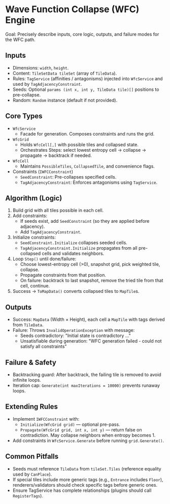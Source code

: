 # Wave Function Collapse (WFC) Engine

Goal: Precisely describe inputs, core logic, outputs, and failure modes for the WFC path.

## Inputs

- Dimensions: `width`, `height`.
- Content: `TileSetData tileSet` (array of `TileData`).
- Rules: `TagService` (affinities / antagonisms) injected into `WfcService` and used by `TagAdjacencyConstraint`.
- Seeds: Optional `params (int x, int y, TileData tile)[]` positions to pre-collapse.
- Random: `Random` instance (default if not provided).

## Core Types

- `WfcService`
  - Facade for generation. Composes constraints and runs the grid.
- `WfcGrid`
  - Holds `WfcCell[,]` with possible tiles and collapsed state.
  - Orchestrates Steps: select lowest entropy cell -> collapse -> propagate -> backtrack if needed.
- `WfcCell`
  - Maintains `PossibleTiles`, `CollapsedTile`, and convenience flags.
- Constraints (`IWFCConstraint`)
  - `SeedConstraint`: Pre-collapses specified cells.
  - `TagAdjacencyConstraint`: Enforces antagonisms using `TagService`.

## Algorithm (Logic)

1) Build grid with all tiles possible in each cell.
2) Add constraints:
   - If seeds exist, add `SeedConstraint` (so they are applied before adjacency).
   - Add `TagAdjacencyConstraint`.
3) Initialize constraints:
   - `SeedConstraint.Initialize` collapses seeded cells.
   - `TagAdjacencyConstraint.Initialize` propagates from all pre-collapsed cells and validates neighbors.
4) Loop `Step()` until done/failure:
   - Choose lowest-entropy cell (>0), snapshot grid, pick weighted tile, collapse.
   - Propagate constraints from that position.
   - On failure: backtrack to last snapshot, remove the tried tile from that cell, continue.
5) Success -> `ToMapData()` converts collapsed tiles to `MapTile`s.

## Outputs

- Success: `MapData` (Width × Height), each cell a `MapTile` with tags derived from `TileData`.
- Failure: Throws `InvalidOperationException` with message:
  - Seeds contradictory: "Initial state is contradictory …"
  - Unsatisfiable during generation: "WFC generation failed - could not satisfy all constraints"

## Failure & Safety

- Backtracking guard: After backtrack, the failing tile is removed to avoid infinite loops.
- Iteration cap: `Generate(int maxIterations = 10000)` prevents runaway loops.

## Extending Rules

- Implement `IWFCConstraint` with:
  - `Initialize(WfcGrid grid)` — optional pre-pass.
  - `Propagate(WfcGrid grid, int x, int y)` — return false on contradiction. May collapse neighbors when entropy becomes 1.
- Add constraints in `WfcService.Generate` before running `grid.Generate()`.

## Common Pitfalls

- Seeds must reference `TileData` from `tileSet.Tiles` (reference equality used by `CanPlace`).
- If special tiles include more generic tags (e.g., `Entrance` includes `Floor`), renderers/validators should check specific tags before generic ones.
- Ensure TagService has complete relationships (plugins should call `RegisterTags`).

